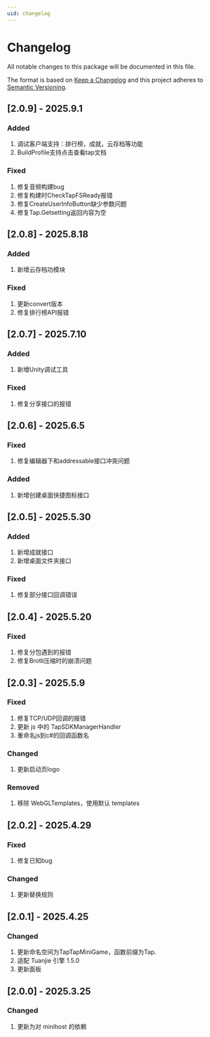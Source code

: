 ```yaml
---
uid: changelog
---
```

# Changelog
All notable changes to this package will be documented in this file.

The format is based on [Keep a Changelog](http://keepachangelog.com/en/1.0.0/)
and this project adheres to [Semantic Versioning](http://semver.org/spec/v2.0.0.html).

## [2.0.9] - 2025.9.1

### Added
1. 调试客户端支持：排行榜，成就，云存档等功能
2. BuildProfile支持点击查看tap文档

### Fixed
1. 修复音频构建bug
2. 修复构建时CheckTapFSReady报错
3. 修复CreateUserInfoButton缺少参数问题
4. 修复Tap.Getsetting返回内容为空

## [2.0.8] - 2025.8.18

### Added
1. 新增云存档功模块

### Fixed
1. 更新convert版本
2. 修复排行榜API报错


## [2.0.7] - 2025.7.10

### Added
1. 新增Unity调试工具

### Fixed
1. 修复分享接口的报错

## [2.0.6] - 2025.6.5

### Fixed
1. 修复编辑器下和addressable接口冲突问题

### Added
1. 新增创建桌面快捷图标接口

## [2.0.5] - 2025.5.30

### Added
1. 新增成就接口
2. 新增桌面文件夹接口

### Fixed
1. 修复部分接口回调错误

## [2.0.4] - 2025.5.20

### Fixed
1. 修复分包遇到的报错
2. 修复Brotli压缩时的崩溃问题

## [2.0.3] - 2025.5.9

### Fixed
1. 修复TCP/UDP回调的报错
2. 更新 js 中的 TapSDKManagerHandler
3. 重命名js到c#的回调函数名

### Changed
1. 更新启动页logo

### Removed
1. 移除 WebGLTemplates，使用默认 templates

## [2.0.2] - 2025.4.29

### Fixed
1. 修复已知bug

### Changed
1. 更新替换规则

## [2.0.1] - 2025.4.25

### Changed
1. 更新命名空间为TapTapMiniGame，函数前缀为Tap.
2. 适配 Tuanjie 引擎 1.5.0
3. 更新面板

## [2.0.0] - 2025.3.25

### Changed
1. 更新为对 minihost 的依赖
